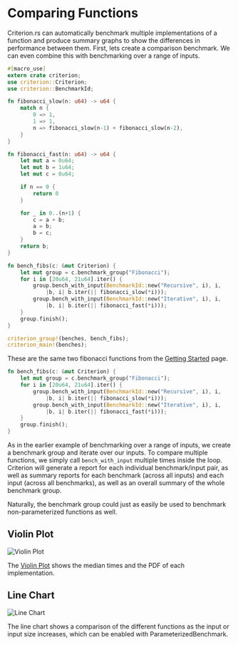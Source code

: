# Comparing Functions

Criterion.rs can automatically benchmark multiple implementations of a function and produce summary
graphs to show the differences in performance between them. First, lets create a comparison
benchmark. We can even combine this with benchmarking over a range of inputs.

```rust
#[macro_use]
extern crate criterion;
use criterion::Criterion;
use criterion::BenchmarkId;

fn fibonacci_slow(n: u64) -> u64 {
    match n {
        0 => 1,
        1 => 1,
        n => fibonacci_slow(n-1) + fibonacci_slow(n-2),
    }
}

fn fibonacci_fast(n: u64) -> u64 {
    let mut a = 0u64;
    let mut b = 1u64;
    let mut c = 0u64;

    if n == 0 {
        return 0
    }

    for _ in 0..(n+1) {
        c = a + b;
        a = b;
        b = c;
    }
    return b;
}

fn bench_fibs(c: &mut Criterion) {
    let mut group = c.benchmark_group("Fibonacci");
    for i in [20u64, 21u64].iter() {
        group.bench_with_input(BenchmarkId::new("Recursive", i), i, 
            |b, i| b.iter(|| fibonacci_slow(*i)));
        group.bench_with_input(BenchmarkId::new("Iterative", i), i, 
            |b, i| b.iter(|| fibonacci_fast(*i)));
    }
    group.finish();
}

criterion_group!(benches, bench_fibs);
criterion_main!(benches);
```

These are the same two fibonacci functions from the [Getting Started](../getting_started.md) page.

```rust
fn bench_fibs(c: &mut Criterion) {
    let mut group = c.benchmark_group("Fibonacci");
    for i in [20u64, 21u64].iter() {
        group.bench_with_input(BenchmarkId::new("Recursive", i), i, 
            |b, i| b.iter(|| fibonacci_slow(*i)));
        group.bench_with_input(BenchmarkId::new("Iterative", i), i, 
            |b, i| b.iter(|| fibonacci_fast(*i)));
    }
    group.finish();
}
```

As in the earlier example of benchmarking over a range of inputs, we create a benchmark group and
iterate over our inputs. To compare multiple functions, we simply call `bench_with_input` multiple
times inside the loop. Criterion will generate a report for each individual benchmark/input pair,
as well as summary reports for each benchmark (across all inputs) and each input (across all
benchmarks), as well as an overall summary of the whole benchmark group.

Naturally, the benchmark group could just as easily be used to benchmark non-parameterized functions
as well.

## Violin Plot

![Violin Plot](./violin_plot.svg)

The [Violin Plot](https://en.wikipedia.org/wiki/Violin_plot) shows the median times and the PDF of
each implementation.

## Line Chart

![Line Chart](./lines.svg)

The line chart shows a comparison of the different functions as the input or input size increases,
which can be enabled with ParameterizedBenchmark.

    
